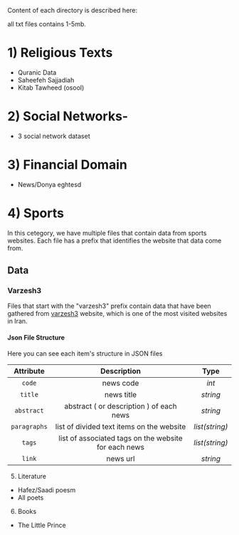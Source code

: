 
Content of each directory is described here:

all txt files contains 1-5mb.

# 1) Religious Texts
- Quranic Data
- Saheefeh Sajjadiah
- Kitab Tawheed (osool)

# 2) Social Networks-
- 3 social network dataset

# 3) Financial Domain
- News/Donya eghtesd

# 4) Sports

In this cetegory, we have multiple files that contain data from sports websites. Each file has a prefix that identifies the website that data come from.

## Data

### Varzesh3
Files that start with the "varzesh3" prefix contain data that have been gathered from [varzesh3](https://www.varzesh3.com) website, which is one of the most visited websites in Iran.

#### Json File Structure 
Here you can see each item's structure in JSON files

| Attribute     | Description   | Type  |
|:-------------:|:-------------:|:-----:|
| `code`        | news code     | *int* |
| `title`       | news title    |*string*|
| `abstract`    | abstract ( or description ) of each news | *string*|
| `paragraphs`    | list of divided text items on the website | *list(string)*|
| `tags`    | list of associated tags on the website for each news| *list(string)*|
| `link`    |  news url | *string*|

5) Literature
- Hafez/Saadi poesm
- All poets

6) Books
- The Little Prince
